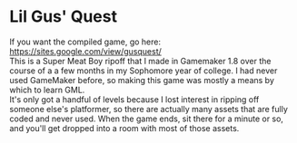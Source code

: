 # Lil Gus' Quest

If you want the compiled game, go here: https://sites.google.com/view/gusquest/<br>
This is a Super Meat Boy ripoff that I made in Gamemaker 1.8 over the course of a a few months in my Sophomore year of college.
I had never used GameMaker before, so making this game was mostly a means by which to learn GML.<br>
It's only got a handful of levels because I lost interest in ripping off someone else's platformer, so there are actually many assets that are fully coded and never used. When the game ends, sit there for a minute or so, and you'll get dropped into a room with most of those assets.<br>
